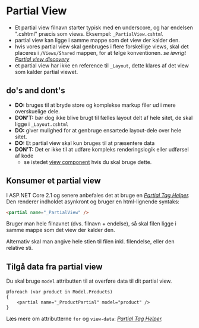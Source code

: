 # Partial View
- Et partial view filnavn starter typisk med en underscore, og har endelsen ".cshtml" præcis som views. Eksempel: `_PartialView.cshtml`
- partial view kan ligge i samme mappe som det view der kalder den.
- hvis vores partial view skal genbruges i flere forskellige views, skal det placeres i `/Views/Shared` mappen, for at følge konventionen. _se iøvrigt [Partial view discovery](https://docs.microsoft.com/en-us/aspnet/core/mvc/views/partial?view=aspnetcore-2.1#partial-view-discovery)_
- et partial view har ikke en reference til `_Layout`, dette klares af det view som kalder partial viewet.

## do's and dont's
- __DO:__ bruges til at bryde store og komplekse markup filer ud i mere overskuelige dele.
- __DON'T:__ bør dog ikke blive brugt til fælles layout delt af hele sitet, de skal ligge i `_Layout.cshtml`
- __DO:__ giver mulighed for at genbruge ensartede layout-dele over hele sitet.
- __DO:__ Et partial view skal kun bruges til at præsentere data
- __DON'T:__ Det er ikke til at udføre kompleks renderingslogik eller udførsel af kode 
  - se istedet [view component](./viewComponent.md) hvis du skal bruge dette.

## Konsumer et partial view
I ASP.NET Core 2.1 og senere anbefales det at bruge en _[Partial Tag Helper](https://docs.microsoft.com/en-us/aspnet/core/mvc/views/tag-helpers/built-in/partial-tag-helper?view=aspnetcore-2.1)._
Den renderer indholdet asynkront og bruger en html-lignende syntaks:
```html
<partial name="_PartialView" />
```
Bruger man hele filnavnet (dvs. filnavn + endelse), så skal filen ligge i samme mappe som det view der kalder den. 

Alternativ skal man angive hele stien til filen inkl. filendelse, eller den relative sti.

## Tilgå data fra partial view
Du skal bruge `model` attributten til at overføre data til dit partial view.
```CSHTML 
@foreach (var product in Model.Products)
{
    <partial name="_ProductPartial" model="product" />
}
```
Læs mere om attributterne `for` og `view-data`: _[Partial Tag Helper](https://docs.microsoft.com/en-us/aspnet/core/mvc/views/tag-helpers/built-in/partial-tag-helper?view=aspnetcore-2.1)._
